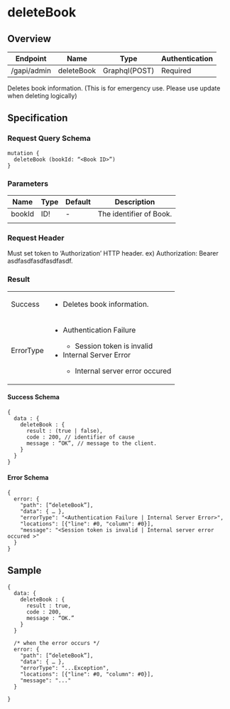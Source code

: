 # deleteBook

## Overview

| Endpoint | Name | Type | Authentication |
| --- | --- | --- | --- |
| /gapi/admin | deleteBook | Graphql(POST) | Required |

Deletes book information. \(This is for emergency use. Please use update when deleting logically\)

## Specification

### Request Query Schema

```text
mutation {
  deleteBook (bookId: “<Book ID>”)
}
```

### Parameters

| Name | Type | Default | Description |
| --- | --- | --- | --- |
| bookId | ID! | - | The identifier of Book. |
|  |  |  |  |

### Request Header

Must set token to ‘Authorization’ HTTP header.
ex) Authorization: Bearer asdfasdfasdfasdfasdf.

### Result

<table>
<tr>
  <td>Success</td>
  <td><ul><li>Deletes book information.</li></ul></td>
</tr>
<tr>
  <td>ErrorType</td>
  <td>
    <ul>
      <li>Authentication Failure</li>
      <ul>
        <li>Session token is invalid</li>
      </ul>
      <li>Internal Server Error</li>
      <ul>
        <li>Internal server error occured</li>
      </ul>
    </ul>
  </td>
  </tr>
</table>

#### Success Schema

```text
{
  data : {
    deleteBook : {
      result : (true | false),
      code : 200, // identifier of cause
      message : “OK”, // message to the client.
    }
  }
}
```

#### Error Schema

```text
{
  error: {
    "path": [“deleteBook”],
    "data": { … },
    "errorType": "<Authentication Failure | Internal Server Error>",
    "locations": [{"line": #0, "column": #0}],
    "message": "<Session token is invalid | Internal server error occured >"
  }
}
```

## Sample

```text
{
  data: {
    deleteBook : {
      result : true,
      code : 200,
      message : “OK.”
    }
  }

  /* when the error occurs */
  error: {
    "path": [“deleteBook”],
    "data": { … },
    "errorType": "...Exception",
    "locations": [{"line": #0, "column": #0}],
    "message": "..."
  }

}
```

